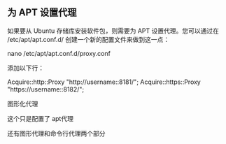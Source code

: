 
## 为 APT 设置代理

如果要从 Ubuntu 存储库安装软件包，则需要为 APT 设置代理。您可以通过在 /etc/apt/apt.conf.d/ 创建一个新的配置文件来做到这一点：

nano /etc/apt/apt.conf.d/proxy.conf

添加以下行：

Acquire::http::Proxy "http://username::8181/";
Acquire::https::Proxy "https://username::8182/";

图形化代理

这个只是配置了 apt代理

还有图形代理和命令行代理两个部分